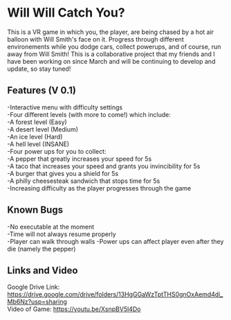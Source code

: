 # Will Will Catch You?

This is a VR game in which you, the player, are being chased by a hot air balloon with Will Smith's face on it. Progress through different environements while you dodge cars, collect powerups, and of course, run away from Will Smith! This is a collaborative project that my friends and I have been working on since March and will be continuing to develop and update, so stay tuned!  
  
## Features (V 0.1)
-Interactive menu with difficulty settings  
-Four different levels (with more to come!) which include:  
  -A forest level (Easy)  
  -A desert level (Medium)  
  -An ice level (Hard)  
  -A hell level (INSANE)  
-Four power ups for you to collect:  
  -A pepper that greatly increases your speed for 5s  
  -A taco that increases your speed and grants you invincibility for 5s  
  -A burger that gives you a shield for 5s  
  -A philly cheesesteak sandwich that stops time for 5s  
-Increasing difficulty as the player progresses through the game  

## Known Bugs
-No executable at the moment  
-Time will not always resume properly  
-Player can walk through walls
-Power ups can affect player even after they die (namely the pepper)  

## Links and Video

Google Drive Link: https://drive.google.com/drive/folders/13HgGGaWzTptTHS0gnOxAemd4di_Mb6Nz?usp=sharing  
Video of Game: https://youtu.be/XsnpBV5l4Do  
